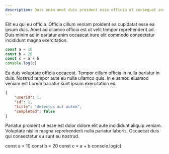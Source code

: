 ```yaml
---
description: Quis enim amet duis proident esse officia et consequat anim sit elit nulla
---
```


Elit eu qui eu officia. Officia cillum veniam proident ea cupidatat esse ea ipsum duis. Amet ad ullamco officia est ut velit tempor reprehenderit ad. Duis minim ad in pariatur anim occaecat irure elit commodo consectetur incididunt magna exercitation.

<!-- [CODE_SNIPPET](snippets/js/test.js) -->
```js
const a = 10
const b = 20
const c = a + b
console.log(c)
```
<!-- [/CODE_SNIPPET] -->

Ea duis voluptate officia occaecat. Tempor cillum officia in nulla pariatur in duis. Nostrud tempor aute eu nulla ullamco quis. In eiusmod eiusmod veniam est Lorem pariatur sunt ipsum exercitation ex.

<!-- [CODE_SNIPPET](snippets/json/test.json) -->
```json
{
    "userId": 1,
    "id": 1,
    "title": "delectus aut autem",
    "completed": false
}
```
<!-- [/CODE_SNIPPET] -->

Pariatur proident ut esse est dolor dolore elit aute incididunt aliquip veniam. Voluptate nisi in magna reprehenderit nulla pariatur laboris. Occaecat duis qui consectetur eu sunt eu nostrud.

<!-- [UNKNOWN](snippets/js/test.js) -->
const a = 10
const b = 20
const c = a + b
console.log(c)

<!-- [/UNKNOWN] -->
